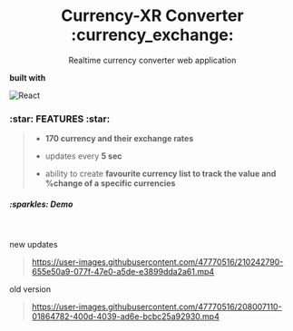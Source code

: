 <h1 align="center">Currency-XR Converter :currency_exchange:</h1>
 <p  align="center"> Realtime currency converter web application   </p> 
 <b> built with </b>  
 
![React](https://img.shields.io/badge/-React-%23282C34?style=flat-square&logo=react)
<h3>  :star: FEATURES :star:</h3>

> - <b> 170 currency and their exchange rates </b>
> 
> - updates every <b> 5 sec</b>
> 
> - ability to create <b> favourite currency list to track the value and %change of a specific currencies</b>  

<h5>  :sparkles: Demo </h5>
<br />
<p> new updates </p>

> https://user-images.githubusercontent.com/47770516/210242790-655e50a9-077f-47e0-a5de-e3899dda2a61.mp4

<p> old version </p>

> https://user-images.githubusercontent.com/47770516/208007110-01864782-400d-4039-ad6e-bcbc25a92930.mp4





